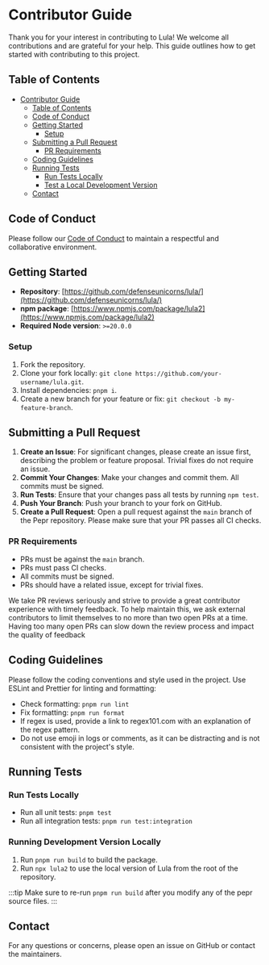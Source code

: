 # Contributor Guide

Thank you for your interest in contributing to Lula! We welcome all contributions and are grateful for your help. This guide outlines how to get started with contributing to this project.

## Table of Contents

- [Contributor Guide](#contributor-guide)
  - [Table of Contents](#table-of-contents)
  - [Code of Conduct](#code-of-conduct)
  - [Getting Started](#getting-started)
    - [Setup](#setup)
  - [Submitting a Pull Request](#submitting-a-pull-request)
    - [PR Requirements](#pr-requirements)
  - [Coding Guidelines](#coding-guidelines)
  - [Running Tests](#running-tests)
    - [Run Tests Locally](#run-tests-locally)
    - [Test a Local Development Version](#test-a-local-development-version)
  - [Contact](#contact)

## Code of Conduct

Please follow our [Code of Conduct](CODE_OF_CONDUCT.md) to maintain a respectful and collaborative environment.

## Getting Started

- **Repository**: [https://github.com/defenseunicorns/lula/](https://github.com/defenseunicorns/lula/)
- **npm package**: [https://www.npmjs.com/package/lula2](https://www.npmjs.com/package/lula2)
- **Required Node version**: `>=20.0.0`

### Setup

1. Fork the repository.
2. Clone your fork locally: `git clone https://github.com/your-username/lula.git`.
3. Install dependencies: `pnpm i`.
4. Create a new branch for your feature or fix: `git checkout -b my-feature-branch`.


## Submitting a Pull Request

1. **Create an Issue**: For significant changes, please create an issue first, describing the problem or feature proposal. Trivial fixes do not require an issue.
2. **Commit Your Changes**: Make your changes and commit them. All commits must be signed.
3. **Run Tests**: Ensure that your changes pass all tests by running `npm test`.
4. **Push Your Branch**: Push your branch to your fork on GitHub.
5. **Create a Pull Request**: Open a pull request against the `main` branch of the Pepr repository. Please make sure that your PR passes all CI checks.

### PR Requirements

- PRs must be against the `main` branch.
- PRs must pass CI checks.
- All commits must be signed.
- PRs should have a related issue, except for trivial fixes.

We take PR reviews seriously and strive to provide a great contributor experience with timely feedback. To help maintain this, we ask external contributors to limit themselves to no more than two open PRs at a time. Having too many open PRs can slow down the review process and impact the quality of feedback

## Coding Guidelines

Please follow the coding conventions and style used in the project. Use ESLint and Prettier for linting and formatting:

- Check formatting: `pnpm run lint`
- Fix formatting: `pnpm run format`
- If regex is used, provide a link to regex101.com with an explanation of the regex pattern.
- Do not use emoji in logs or comments, as it can be distracting and is not consistent with the project's style.

## Running Tests

### Run Tests Locally

- Run all unit tests: `pnpm test`
- Run all integration tests: `pnpm run test:integration`


### Running Development Version Locally

1. Run `pnpm run build` to build the package.
2. Run `npx lula2` to use the local version of Lula from the root of the repository.

:::tip
Make sure to re-run `pnpm run build` after you modify any of the pepr source files.
:::

## Contact

For any questions or concerns, please open an issue on GitHub or contact the maintainers.
